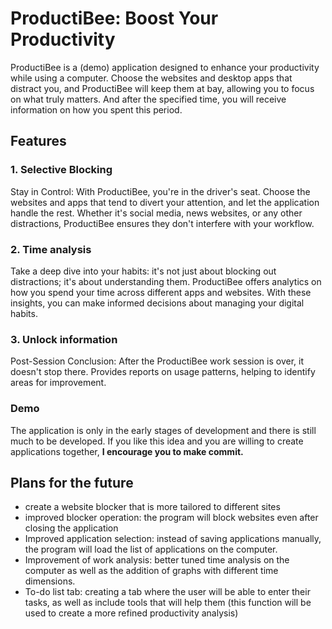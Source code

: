 

# ProductiBee: Boost Your Productivity
ProductiBee is a (demo) application designed to enhance your productivity while using a computer. Choose the websites and desktop apps that distract you, and ProductiBee will keep them at bay, allowing you to focus on what truly matters. And after the specified time, you will receive information on how you spent this period.

## Features
### 1. Selective Blocking
Stay in Control: With ProductiBee, you're in the driver's seat. Choose the websites and apps that tend to divert your attention, and let the application handle the rest. Whether it's social media, news websites, or any other distractions, ProductiBee ensures they don't interfere with your workflow.

### 2. Time analysis
Take a deep dive into your habits: it's not just about blocking out distractions; it's about understanding them. ProductiBee offers analytics on how you spend your time across different apps and websites. With these insights, you can make informed decisions about managing your digital habits.

### 3. Unlock information
Post-Session Conclusion: After the ProductiBee work session is over, it doesn't stop there. Provides reports on usage patterns, helping to identify areas for improvement.


### Demo
The application is only in the early stages of development and there is still much to be developed. If you like this idea and you are willing to create applications together, **I encourage you to make commit.**

## Plans for the future

 - create a website blocker that is more tailored to different sites
 - improved blocker operation: the program will block websites even after closing the application
 - Improved application selection: instead of saving applications manually, the program will load the list of applications on the computer.
 - Improvement of work analysis: better tuned time analysis on the computer as well as the addition of graphs with different time dimensions.
 - To-do list tab: creating a tab where the user will be able to enter their tasks, as well as include tools that will help them (this function will be used to create a more refined productivity analysis)
